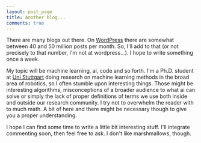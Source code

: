 ```yaml
---
layout: post_page
title: Another blog...
comments: true
---
```


There are many blogs out there. On [WordPress](https://wordpress.com/activity/posting/) there are somewhat between 40 and 50 million posts per month. So,
I'll add to that (or not precisely to that number, I'm not at wordpress...). I
hope to write something once a week. 

My topic will be machine learning, ai, code and so forth. I'm a Ph.D. student at
[Uni Stuttgart](http://ipvs.informatik.uni-stuttgart.de/mlr/) doing research on
machine learning methods in the broad area of robotics, so I often stumble upon
interesting things. Those might be interesting algorithms, misconceptions of a
broader audience to what ai can solve or simply the lack of proper definitions
of terms we use both inside and outside our research community. I try not to
overwhelm the reader with to much math. A bit of here and there might be
necessary though to give you a proper understanding. 

I hope I can find some time to write a little bit interesting stuff. I'll
integrate commenting soon, then feel free to ask. I don't 
like marshmallows, though.
